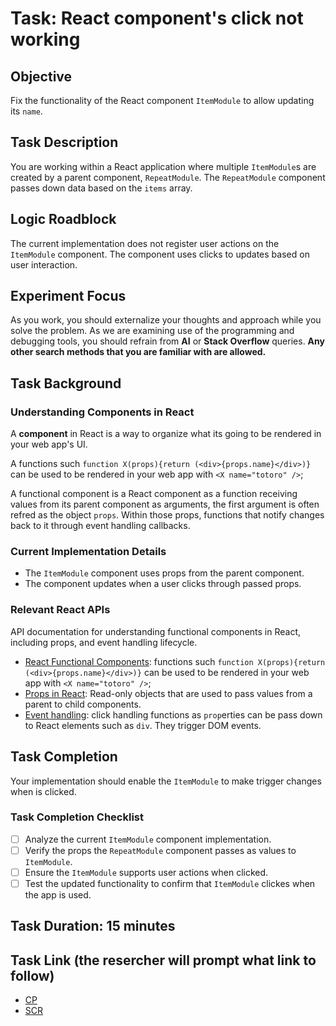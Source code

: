 # Task: React component's click not working

## Objective

Fix the functionality of the React component `ItemModule` to allow updating its `name`.

## Task Description

You are working within a React application where multiple `ItemModule`s are created by a parent component, `RepeatModule`. The `RepeatModule` component passes down data based on the  `items` array.

## Logic Roadblock
The current implementation does not register user actions on the `ItemModule` component. The component uses clicks to updates based on user interaction.

## Experiment Focus
As you work, you should externalize your thoughts and approach while you solve the problem. As we are examining use of the programming and debugging tools, you should refrain from **AI** or **Stack Overflow** queries. **Any other search methods that you are familiar with are allowed.**

## Task Background

### Understanding Components in React
A **component** in React is a way to organize what its going to be rendered in your web app's UI. 

A functions such `function X(props){return (<div>{props.name}</div>)}` can be used to be rendered in your web app with `<X name="totoro" />`;

A functional component is a React component as a function receiving values from its parent component as arguments, the first argument is often refred as the object `props`. Within those props, functions that notify changes back to it through event handling callbacks.

### Current Implementation Details
- The `ItemModule` component uses props from the parent component.
- The component updates when a user clicks through passed props.

### Relevant React APIs

 API documentation for understanding functional components in React, including props, and event handling lifecycle.
- [React Functional Components](https://react.dev/learn/your-first-component): functions such `function X(props){return (<div>{props.name}</div>)}` can be used to be rendered in your web app with `<X name="totoro" />`;
- [Props in React](https://react.dev/learn/passing-props-to-a-component#step-1-pass-props-to-the-child-component): Read-only objects that are used to pass values from a parent to child components.
- [Event handling](https://react.dev/learn/responding-to-events#adding-event-handlers):  click handling functions as `prop`erties can be pass down to React elements such as `div`. They trigger DOM events.

## Task Completion
Your implementation should enable the `ItemModule` to make trigger changes when is clicked.

### Task Completion Checklist
- [ ] Analyze the current `ItemModule` component implementation.
- [ ] Verify the props the `RepeatModule` component passes as values to `ItemModule`.
- [ ] Ensure the `ItemModule` supports user actions when clicked.
- [ ] Test the updated functionality to confirm that `ItemModule` clickes when the app is used.

## Task Duration: 15 minutes

## Task Link (the resercher will prompt what link to follow)
- [CP](https://codepen.io/luminaxster/pen/wvZvaKm)
- [SCR](https://seecode.run](https://seecode.run/#:-NqTY07s6k7Lf7QEnSrF))

